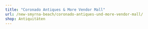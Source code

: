 ```yaml
---
title: "Coronado Antiques & More Vendor Mall"
url: /new-smyrna-beach/coronado-antiques-und-more-vendor-mall/
shop: Antiquitäten
---
```

